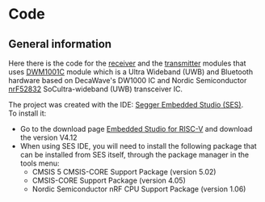 # Code

## General information
Here there is the code for the [receiver](receiver/) and the [transmitter](transmitter/) modules that uses [DWM1001C](https://www.qorvo.com/products/p/DWM1001C) module which is a
Ultra Wideband (UWB) and Bluetooth hardware based on DecaWave's DW1000 IC and Nordic Semiconductor [nrF52832](https://www.nordicsemi.com/Products/nRF52832) SoCultra-wideband (UWB) transceiver IC.

The project was created with the IDE: [Segger Embedded Studio (SES)](https://www.segger.com/products/development-tools/embedded-studio/).\
To install it:
- Go to the download page [Embedded Studio for RISC-V](https://www.segger.com/downloads/embedded-studio/#ESforRISCV) and download the version V4.12
- When using SES IDE, you will need to install the following package that can be installed from SES itself, through the package manager in the tools menu:
  -  CMSIS 5 CMSIS-CORE Support Package (version 5.02)
  -  CMSIS-CORE Support Package (version 4.05)
  -  Nordic Semiconductor nRF CPU Support Package (version 1.06)

